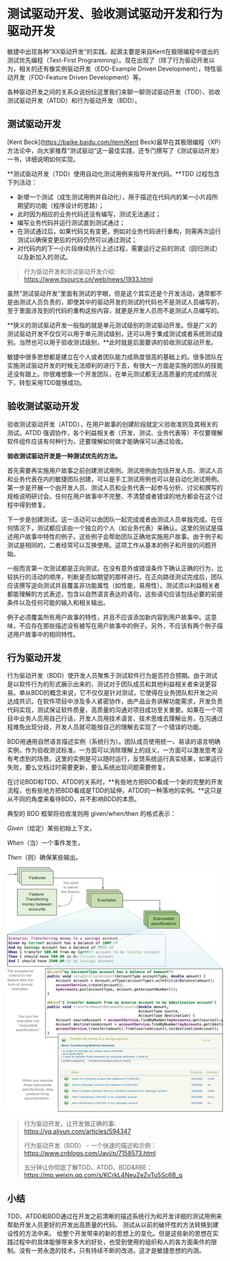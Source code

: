 # 测试驱动开发、验收测试驱动开发和行为驱动开发

敏捷中出现各种”XX驱动开发“的实践。起源主要是来自Kent在极限编程中提出的测试优先编程（Test-First Programming）。现在出现了（除了行为驱动开发以为，相关的还有像实例驱动开发（EDD-Example Driven Development），特性驱动开发（FDD-Feature Driven Development）等。

各种驱动开发之间的关系众说纷纭这里我们来聊一聊测试驱动开发（TDD）、验收测试驱动开发（ATDD）和行为驱动开发（BDD）。

## 测试驱动开发

[Kent Beck](https://baike.baidu.com/item/Kent Beck)最早在其极限编程（XP）方法论中，向大家推荐“测试驱动”这一最佳实践，还专门撰写了《测试驱动开发》一书，详细说明如何实现。

**测试驱动开发（TDD）使用自动化测试用例来指导开发代码。**TDD 过程包含下列活动：

- 新增一个测试（成生测试用例并自动化），用于描述在代码内的某一小片段所期望的功能（程序设计的思路）；
- 此时因为相应的业务代码还没有编写，测试无法通过；
- 编写业务代码并运行测试直到测试通过；
- 在测试通过后，如果代码又有变更，例如对业务代码进行重构，则需再次运行测试以确保变更后的代码仍然可以通过测试；
- 对代码内的下一小片段继续执行上述过程，需要运行之前的测试（回归测试）以及新加入的测试。



> 行为驱动开发和测试驱动开发介绍: https://www.itsource.cn/web/news/1933.html

虽然“测试驱动开发”里面有测试的字眼，但是这个其实还是个开发活动，通常都不是由测试人员负责的，即使其中的驱动开发的测试的代码也不是测试人员编写的，至于里面涉及到的代码的重构这些内容，就更是开发人员而不是测试人员编写的。

**狭义的测试驱动开发一般指的就是单元测试级别的测试驱动开发。但是广义的测试驱动开发不仅仅可以用于单元测试级别，还可以用于集成测试或者系统测试级别。当然也可以用于验收测试级别，**此时就是后面要讲的验收测试驱动开发。

敏捷中很多思想都是建立在个人或者团队能力成熟度很高的基础上的。很多团队在实施测试驱动开发的时候无法顺利的进行下去，有很大一方面是实施的团队的技能还没有跟上。你很难想象一个开发团队，在单元测试都无法高质量的完成的情况下，转型采用TDD能够成功。

## 验收测试驱动开发

验收测试驱动开发（ATDD），在用户故事的创建阶段就定义验收准则及其相关的测试。ATDD 强调协作，各个利益相关者（开发、测试、业务代表等）不仅要理解软件组件应该有何种行为，还要理解如何做才能确保可以通过验收。 

**验收测试驱动开发是一种测试优先的方法。**

首先需要再实施用户故事之前创建测试用例。测试用例由包括开发人员、测试人员和业务代表在内的敏捷团队创建，可以是手工测试用例也可以是自动化测试用例。第一步是开展一个由开发人员、测试人员和业务代表一起参与分析、讨论和撰写的规格说明研讨会。任何在用户故事中不完整、不清楚或者错误的地方都会在这个过程中得到修复。

下一步是创建测试。这一活动可以由团队一起完成或者由测试人员单独完成。在任何情况下，测试都应该由一个独立的个人（如业务代表）来确认。这里的测试是描述用户故事中特性的例子。这些例子会帮助团队正确地实施用户故事。由于例子和测试是相同的，二者经常可以互换使用。这项工作从基本的例子和开放的问题开始。

一般而言第一次测试都是正向测试，在没有意外或错误条件下确认正确的行为，比较执行的活动的顺序，判断是否如期望的那样进行。在正向路径测试完成后，团队应该撰写逆向测试并且覆盖非功能属性（如性能，易用性）。测试须以利益相关者都能理解的方式表述，包含以自然语言表达的语句，这些语句应该包括必要的前提条件以及任何可能的输入和相关输出。

例子必须覆盖所有用户故事的特性，并且不应该添加新内容到用户故事中。这意味，不应存在那些描述没有被写在用户故事中的例子。另外，不应该有两个例子描述用户故事中的相同特性。

## 行为驱动开发

行为驱动开发（BDD）使开发人员聚焦于测试软件行为是否符合预期。由于测试是以软件行为的形式展示出来的，测试对于团队成员和其他利益相关者来说更容易。单从BDD的概念来说，它不仅仅是针对测试，它使得在业务团队和开发之间达成共识。在软件项目中涉及多人紧密协作，由产品业务讲解功能需求，开发负责代码实现，测试保证软件质量，高质量的沟通对项目成功至关重要。如果在一个项目中业务人员用自己行话，开发人员用技术语言、技术思维去理解业务，在沟通过程难免出现分歧，开发人员就可能按自己的理解去实现了一个错误的功能。

BDD用通用自然语言描述实例（系统行为）。团队成员使用统一、易读的语言明确实例，作为验收测试标准。一方面可以消除理解上的歧义，一方面可以激发思考没有考虑到的场景。这里的实例是可以随时运行，反馈系统运行真实结果，如果运行失败，要么文档过时需要更新，要么系统出现问题需要修复。

在讨论BDD和TDD、ATDD的关系时，**有些地方把BDD看成一个新的完整的开发流程，也有些地方把BDD看成是TDD的延伸，ATDD的一种落地的实例。**这只是从不同的角度来看待BDD，并不影响BDD的本质。

典型的 BDD 框架将验收准则用 given/when/then 的格式表示：

*Given*（给定）某些初始上下文，

*When*（当）一个事件发生， 

*Then*（则）确保某些输出。



![image-20191028160051727](./images/TDD2.png)

> 行为驱动开发，让开发做正确的事: https://yq.aliyun.com/articles/594347
>
> 行为驱动开发（BDD） - 一个快速的描述和示例： https://www.cnblogs.com/Javi/p/7158573.html
>
> 五分钟让你彻底了解TDD、ATDD、BDD&RBE：https://mp.weixin.qq.com/s/KCrkL4NeuZeZvTu5Sc6B_g

## 小结

TDD、ATDD和BDD通过在开发之前清晰的描述系统行为和开发详细的测试用例来帮助开发人员更好的开发出高质量的代码。 测试从以前的破坏性的方法转换到建设性的方法中来。 给整个开发带来的新的思想上的变化。但是这些新的思想在实践过程中的具体能够带来多大的好处，也受到使用的组织和人的各方面条件的限制。没有一劳永逸的技术，只有持续不断的改进。这才是敏捷思想的内涵。